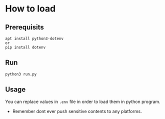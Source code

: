 # How to load 


## Prerequisits

```
apt install python3-dotenv
or
pip install dotenv
```


## Run 
```
python3 run.py
```


## Usage

You can replace values in `.env` file in order to load them in python program.

* Remember dont ever push sensitive contents to any platforms.

